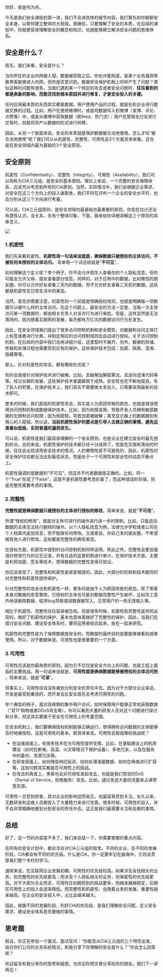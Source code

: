 你好，我是何为舟。

今天是我们安全课程的第一讲，我们不会讲具体的细节内容。我打算先和你聊聊安全本身，以帮你建立整体的大局观。我确信，只要理解了安全的本质，在后续的课程中，你就更容易理解安全的概念和知识，也就能够建立解决安全问题的思维体系。

## 安全是什么？

首先，我们来看，安全是什么？

当你所在的企业内网被入侵，数据被窃取之后，你也许能知道，是某个业务漏洞导致黑客能够进入内网，但你是否意识到，数据安全保护机制上同样产生了问题？类似这种的问题有很多。当我们遇到某一个特定的攻击或者安全问题时，**往往看到的都是表象的影响，而能否找到根本原因并进行修复，才是安全投入的关键。**

任何应用最本质的东西其实都是数据。用户使用产品的过程，就是在和企业进行数据交换的过程。比如，用户在使用微博时，或是将数据写入到微博（发博、评论、点赞等）中，或是从微博中获取数据（刷feed、热门流）；用户在使用支付宝进行交易时，则是将资产以数据的形式进行转移。

因此，从另一个层面来说，安全的本质就是保护数据被合法地使用。怎么才叫“被合法地使用”呢？我们可以从机密性、完整性、可用性这3个方面具体来看。这也是在安全领域内最为基础的3个安全原则。

## 安全原则

机密性（Confidentiality）、完整性（Integrity）、可用性（Availability），我们可以简称为CIA三元组，是安全的基本原则。理论上来说，一个完整的安全保障体系，应该充分考虑到所有的CIA原则。当然，实际情况中，我们会根据企业需求，对安全在这三个方向上的投入做取舍。我们平时在评判一个企业的安全水平时，也会分别从这三个方向进行考量。

可以说，CIA三元组原则，是安全领域内最基础也最重要的原则。你现在估计还没有感性认识，没关系，先有个整体印象，下面，我来给你详细讲解这三个原则的具体含义。

![](https://static001.geekbang.org/resource/image/22/e7/225271a67496f22e7eb5ec4192918ce7.jpeg?wh=1920%2A1080)

### 1.机密性

我们先来看机密性。**机密性用一句话来说就是，确保数据只被授权的主体访问，不被任何未授权的主体访问。** 简单用一个词总结就是“**不可见**”。

如何理解这个定义呢？举个例子，你不会允许陌生人查看你的个人隐私信息，但你可能会允许父母、朋友查看部分信息。同样的，对于应用中的数据，比如微信的朋友圈，你可以允许好友查看三天内的数据，但不允许好友查看三天前的数据。这些都是机密性在日常生活中的表现。

当然，首先你需要注意，机密性的一个前提是明确授权规则，也就是明确每一项数据可以被什么样的主体访问。在这个问题上，最安全的方法一定是，当每一次主体访问某一项数据时，都由相关负责人对该次行为进行审批。但是，这样显然是无法落地的，因为随着互联网的发展，每天都有万亿次的数据访问行为在发生。

因此，在安全领域我们提出了很多访问控制机制和安全模型，对数据和访问主体打上标签或者进行分类，并制定相应的访问控制规则去自动进行授权。关于访问控制机制，在后续的内容中我们会再详细介绍，这里暂时不展开。另外，数据的存储、传输和处理过程也需要受到应有的保护。这些保护技术包括：加密、隔离、混淆、隐藏等等。

那么，针对机密性的攻击，都有哪些形式呢？

有的会直接针对保护技术进行破解。比如，去破解加解密算法、去逆向混淆代码等等。经过长期的发展，这些保护技术普遍都趋于成熟，安全性也在不断地提高。有了前人的积累，在保护技术上，我们其实不需要做太多投入，只需要采用最新的技术即可。

更多的时候，我们面临的机密性攻击，其实是人为原因导致的疏忽，也就是错误使用访问控制机制或数据保护技术。比如，因为权限滥用，导致开发人员拥有敏感数据的无限制访问权限；因为弱密钥，导致加密被破解；甚至显示器上的数据被别有用心的人窥探。所以说，**当前机密性保护的要点是引导人去做正确的事情，避免这类看似低级、实则普遍的漏洞发生。**

可以说，机密性是我们最容易理解的一个安全原则，也是企业在建立安全时最先想到的点。总的来说，机密性保护的技术都已经十分成熟了，但是在实施和落地的时候，往往会出现误用安全技术的情况。人的懒惰性是不可避免的，因此，机密性的安全保护往往都无法达到最佳状态，而是处于一个可用性和安全性的动态平衡点上。

机密性强调的是数据的“不可见”，但这并不代表数据是正确的。比如，将一个“True”存成了“False”，这就不是机密性要考虑的事了，而这种错误的存储，则是完整性需要考虑的事情。

### 2.完整性

**完整性就是确保数据只被授权的主体进行授权的修改**，简单来说，就是“**不可改**”。

所谓“授权的修改”，就是对主体可进行的操作进行进一步的限制。比如，只能追加数据的主体无法执行删除的操作。以个人隐私信息为例，法律允许学校或者公司在个人档案内追加信息，但不能做任何修改。又或者说，你自己发的朋友圈，不希望被其他人进行修改。这些都是完整性的典型表现。

在授权方面，机密性中提到的访问控制机制同样适用。除此之外，完整性会更加强调对修改行为的日志记录，并有合适的监督机制进行审计。在保护技术方面，主要是利用加密、签名等技术，使得数据的完整性变得可验证。

你应该发现了，完整性和机密性是紧密相连的。因此，大部分的机制和技术都同时对完整性和机密性提供保护。

针对完整性的攻击也和机密性一样，更多的是由于人为原因导致的疏忽。除了黑客本身对数据的恶意篡改，已授权的主体也可能对数据完整性产生破坏，比如员工意外地误删除数据、程序bug导致错误数据被写入、正常用户的一些无效输入等。

相比于机密性，完整性往往容易被忽视。但是很多时候，机密性和完整性是共同出现的，做好了机密性的保护，基本也意味着做好了完整性的保护。因此，当我们在探讨安全问题、建设安全体系时，要将这两者结合起来，放在一起来研究。

机密性和完整性是为了保障数据是安全的，而数据的最终目的是要能够被看到或者使用。所以，对于数据来说，可用性也是很重要的一个方面。

### 3.可用性

可用性应该是你最熟悉的原则。因为它不仅仅是安全方向上的问题，也是工程上面临的主要挑战。用一句话来说就是，**可用性就是确保数据能够被授权的主体访问到** ，简单来说，就是“**可读**”。

但事实上，可用性往往没有被划分到安全的责任中去，因为对于大部分企业来说，开发是最受到重视的，而开发会比安全首先去考虑可用性的问题。

举个典型的例子，面对高峰期的集中用户访问，如何保障用户能够正常地获取数据（“双11”购物或者DDoS攻击等），你可以看到大量的研发人员对这个问题进行探讨和分享，但这其实都属于安全在可用性上的考量范围。

在安全机制上，我们要确保授权机制能够正确运行，使得拥有访问数据的主体能够及时地被授权，这是可用性的基本。那具体来说，可用性会面临哪些挑战呢？

- 在运维层面上，有很多技术在为可用性提供支撑，比如，在基础建设上的机房建设（如何在断电、高温、火灾等情况下保护设备）、多地冗余，以及在服务中的备份、资源冗余等。
- 在研发层面上，如何降低响应延迟、如何处理海量数据、如何在峰值进行扩容等，这些问题其实都是在可用性上的挑战。
- 在攻击的角度上，黑客也会对可用性发起攻击，也就是我们常说的DoS（Denial of Service，拒绝服务）攻击。比如，通过发送大量的流量来占满带宽资源。

可用性一旦受到损害，其对企业的影响显而易见，也最容易受到关注。长久以来，无数研发和运维人员都投入了大量精力来进行完善。很多时候，可用性的投入，并不会非常精确地被划分到安全的责任中去。这正是我们最需要关注和去做的事情。

## 总结

好了，这一节的内容差不多了，我们来总结一下，你需要掌握的重点内容。

在所有的安全计划中，都会涉及对CIA三元组的取舍。不同的企业，在不同的发展阶段，CIA都会有不同的优先级。什么是CIA，你一定要牢记在脑海中，它将会贯穿我们整个专栏的学习。

通常来说，在互联网企业发展初期，可用性的优先级较高。如果涉及金钱相关的业务，则完整性的优先级更高；而涉及个人隐私相关的业务，则保密性的优先级更高。对于大部分企业而言，可用性在初期受到的挑战更多，则越发展越稳定，后期在可用性上的投入会逐渐降低。而完整性和机密性，会随着业务的发展，重要性越来越高，在企业的安全投入中，占比会越来越大。

因此，根据不同的发展阶段，列好CIA的优先级，是我们理解安全问题、定义安全需求、建设安全体系首先要做的事情。

## 思考题

假设，你正在参加一个面试，面试官问：“你能否从CIA三元组的三个特性出发，结合你们公司的业务系统情况，和我分享下你理解的安全是什么？”你会怎么回答呢？

欢迎留言和我分享你的思考和疑惑，也欢迎你把文章分享给你的朋友。我们下一讲再见！